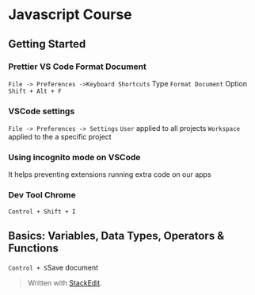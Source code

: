# Javascript Course

## Getting Started

### Prettier VS Code Format Document

`File -> Preferences ->Keyboard Shortcuts`
Type `Format Document`
Option `Shift + Alt + F`

### VSCode settings

`File -> Preferences -> Settings`
`User` applied to all projects
`Workspace` applied to the a specific project

### Using incognito mode on VSCode

It helps preventing extensions running extra code on our apps

### Dev Tool Chrome

`Control + Shift + I`

## Basics: Variables, Data Types, Operators & Functions

`Control + S`Save document


> Written with [StackEdit](https://stackedit.io/).
<!--stackedit_data:
eyJoaXN0b3J5IjpbLTQ0NzU0NTM3OCwtMTM3MjY3MDQ1LC0zNT
MxOTc5OTZdfQ==
-->